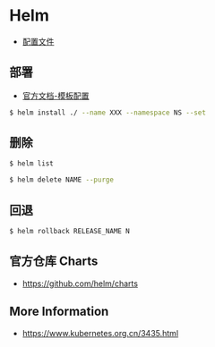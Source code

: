 # Helm

* [配置文件](https://helm.sh/docs/chart_template_guide/#accessing-files-inside-templates)

## 部署

* [官方文档-模板配置](https://helm.sh/docs/chart_template_guide/#the-chart-template-developer-s-guide)

```bash
$ helm install ./ --name XXX --namespace NS --set
```

## 删除

```bash
$ helm list

$ helm delete NAME --purge
```

## 回退

```bash
$ helm rollback RELEASE_NAME N
```

## 官方仓库 Charts

* https://github.com/helm/charts

## More Information

* https://www.kubernetes.org.cn/3435.html
